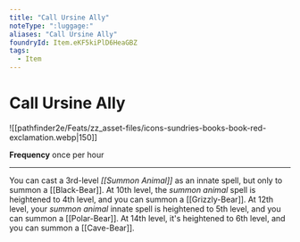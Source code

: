 ```yaml
---
title: "Call Ursine Ally"
noteType: ":luggage:"
aliases: "Call Ursine Ally"
foundryId: Item.eKF5kiPlD6HeaGBZ
tags:
  - Item
---
```


# Call Ursine Ally
![[pathfinder2e/Feats/zz_asset-files/icons-sundries-books-book-red-exclamation.webp|150]]

**Frequency** once per hour

* * *

You can cast a 3rd-level _[[Summon Animal]]_ as an innate spell, but only to summon a [[Black-Bear]]. At 10th level, the _summon animal_ spell is heightened to 4th level, and you can summon a [[Grizzly-Bear]]. At 12th level, your _summon animal_ innate spell is heightened to 5th level, and you can summon a [[Polar-Bear]]. At 14th level, it's heightened to 6th level, and you can summon a [[Cave-Bear]].
